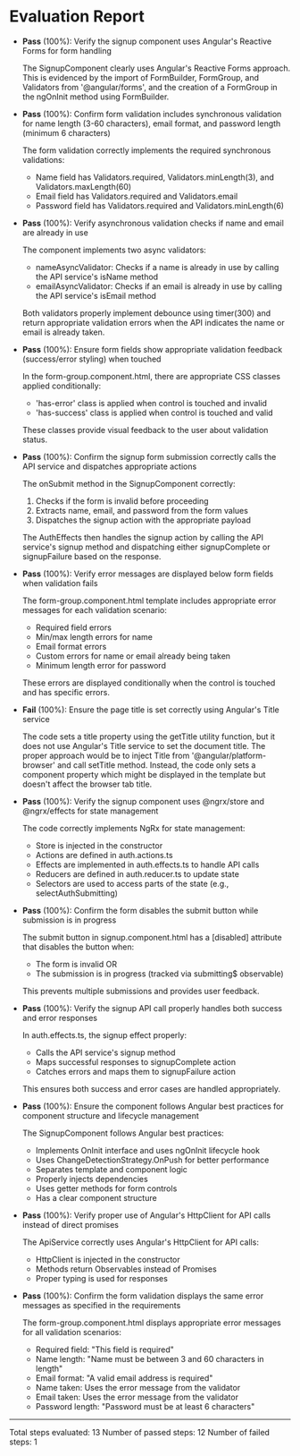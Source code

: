 # Evaluation Report

- **Pass** (100%): Verify the signup component uses Angular's Reactive Forms for form handling
  
  The SignupComponent clearly uses Angular's Reactive Forms approach. This is evidenced by the import of FormBuilder, FormGroup, and Validators from '@angular/forms', and the creation of a FormGroup in the ngOnInit method using FormBuilder.

- **Pass** (100%): Confirm form validation includes synchronous validation for name length (3-60 characters), email format, and password length (minimum 6 characters)
  
  The form validation correctly implements the required synchronous validations:
  - Name field has Validators.required, Validators.minLength(3), and Validators.maxLength(60)
  - Email field has Validators.required and Validators.email
  - Password field has Validators.required and Validators.minLength(6)

- **Pass** (100%): Verify asynchronous validation checks if name and email are already in use
  
  The component implements two async validators:
  - nameAsyncValidator: Checks if a name is already in use by calling the API service's isName method
  - emailAsyncValidator: Checks if an email is already in use by calling the API service's isEmail method
  
  Both validators properly implement debounce using timer(300) and return appropriate validation errors when the API indicates the name or email is already taken.

- **Pass** (100%): Ensure form fields show appropriate validation feedback (success/error styling) when touched
  
  In the form-group.component.html, there are appropriate CSS classes applied conditionally:
  - 'has-error' class is applied when control is touched and invalid
  - 'has-success' class is applied when control is touched and valid
  
  These classes provide visual feedback to the user about validation status.

- **Pass** (100%): Confirm the signup form submission correctly calls the API service and dispatches appropriate actions
  
  The onSubmit method in the SignupComponent correctly:
  1. Checks if the form is invalid before proceeding
  2. Extracts name, email, and password from the form values
  3. Dispatches the signup action with the appropriate payload
  
  The AuthEffects then handles the signup action by calling the API service's signup method and dispatching either signupComplete or signupFailure based on the response.

- **Pass** (100%): Verify error messages are displayed below form fields when validation fails
  
  The form-group.component.html template includes appropriate error messages for each validation scenario:
  - Required field errors
  - Min/max length errors for name
  - Email format errors
  - Custom errors for name or email already being taken
  - Minimum length error for password
  
  These errors are displayed conditionally when the control is touched and has specific errors.

- **Fail** (100%): Ensure the page title is set correctly using Angular's Title service
  
  The code sets a title property using the getTitle utility function, but it does not use Angular's Title service to set the document title. The proper approach would be to inject Title from '@angular/platform-browser' and call setTitle method. Instead, the code only sets a component property which might be displayed in the template but doesn't affect the browser tab title.

- **Pass** (100%): Verify the signup component uses @ngrx/store and @ngrx/effects for state management
  
  The code correctly implements NgRx for state management:
  - Store is injected in the constructor
  - Actions are defined in auth.actions.ts
  - Effects are implemented in auth.effects.ts to handle API calls
  - Reducers are defined in auth.reducer.ts to update state
  - Selectors are used to access parts of the state (e.g., selectAuthSubmitting)

- **Pass** (100%): Confirm the form disables the submit button while submission is in progress
  
  The submit button in signup.component.html has a [disabled] attribute that disables the button when:
  - The form is invalid OR
  - The submission is in progress (tracked via submitting$ observable)
  
  This prevents multiple submissions and provides user feedback.

- **Pass** (100%): Verify the signup API call properly handles both success and error responses
  
  In auth.effects.ts, the signup effect properly:
  - Calls the API service's signup method
  - Maps successful responses to signupComplete action
  - Catches errors and maps them to signupFailure action
  
  This ensures both success and error cases are handled appropriately.

- **Pass** (100%): Ensure the component follows Angular best practices for component structure and lifecycle management
  
  The SignupComponent follows Angular best practices:
  - Implements OnInit interface and uses ngOnInit lifecycle hook
  - Uses ChangeDetectionStrategy.OnPush for better performance
  - Separates template and component logic
  - Properly injects dependencies
  - Uses getter methods for form controls
  - Has a clear component structure

- **Pass** (100%): Verify proper use of Angular's HttpClient for API calls instead of direct promises
  
  The ApiService correctly uses Angular's HttpClient for API calls:
  - HttpClient is injected in the constructor
  - Methods return Observables instead of Promises
  - Proper typing is used for responses

- **Pass** (100%): Confirm the form validation displays the same error messages as specified in the requirements
  
  The form-group.component.html displays appropriate error messages for all validation scenarios:
  - Required field: "This field is required"
  - Name length: "Name must be between 3 and 60 characters in length"
  - Email format: "A valid email address is required"
  - Name taken: Uses the error message from the validator
  - Email taken: Uses the error message from the validator
  - Password length: "Password must be at least 6 characters"

---

Total steps evaluated: 13
Number of passed steps: 12
Number of failed steps: 1